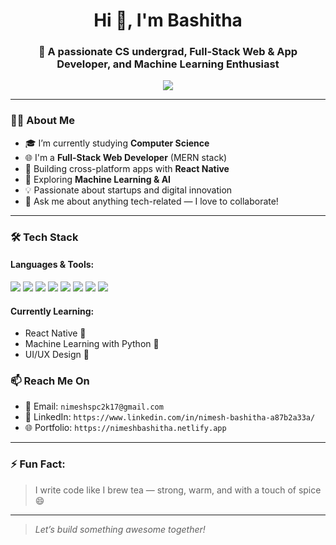 <h1 align="center">Hi 👋, I'm Bashitha</h1>
<h3 align="center">🚀 A passionate CS undergrad, Full-Stack Web & App Developer, and Machine Learning Enthusiast</h3>

<p align="center">
  <img src="https://readme-typing-svg.herokuapp.com?font=Fira+Code&weight=500&size=24&pause=1000&center=true&vCenter=true&width=600&lines=Hi+there!+I'm+Bashitha+%F0%9F%91%8B;Full-Stack+Developer+%E2%9A%99%EF%B8%8F;App+Developer+%F0%9F%93%B1;ML+Explorer+%F0%9F%94%8E;Tech+Entrepreneur+in+the+making+%F0%9F%92%BC" />
</p>

---

### 👨‍💻 About Me

- 🎓 I’m currently studying **Computer Science**  
- 🌐 I'm a **Full-Stack Web Developer** (MERN stack)
- 📱 Building cross-platform apps with **React Native**
- 🤖 Exploring **Machine Learning & AI**
- 💡 Passionate about startups and digital innovation
- 💬 Ask me about anything tech-related — I love to collaborate!

---

### 🛠️ Tech Stack

#### Languages & Tools:
<p>
  <img src="https://img.shields.io/badge/JavaScript-F7DF1E?logo=javascript&logoColor=000" />
  <img src="https://img.shields.io/badge/React-61DAFB?logo=react&logoColor=000" />
  <img src="https://img.shields.io/badge/Node.js-339933?logo=node.js&logoColor=fff" />
  <img src="https://img.shields.io/badge/Express.js-000000?logo=express&logoColor=white" />
  <img src="https://img.shields.io/badge/MongoDB-47A248?logo=mongodb&logoColor=white" />
  <img src="https://img.shields.io/badge/Python-3776AB?logo=python&logoColor=fff" />
  <img src="https://img.shields.io/badge/Tailwind_CSS-06B6D4?logo=tailwind-css&logoColor=white" />
  <img src="https://img.shields.io/badge/Figma-F24E1E?logo=figma&logoColor=fff" />
</p>

#### Currently Learning:
- React Native 📱
- Machine Learning with Python 🤖
- UI/UX Design 🎨






### 📫 Reach Me On

- 📧 Email: `nimeshspc2k17@gmail.com`
- 💼 LinkedIn: `https://www.linkedin.com/in/nimesh-bashitha-a87b2a33a/`
- 🌐 Portfolio: `https://nimeshbashitha.netlify.app` 

---

### ⚡ Fun Fact:

> I write code like I brew tea — strong, warm, and with a touch of spice 😄

---

> _Let’s build something awesome together!_
